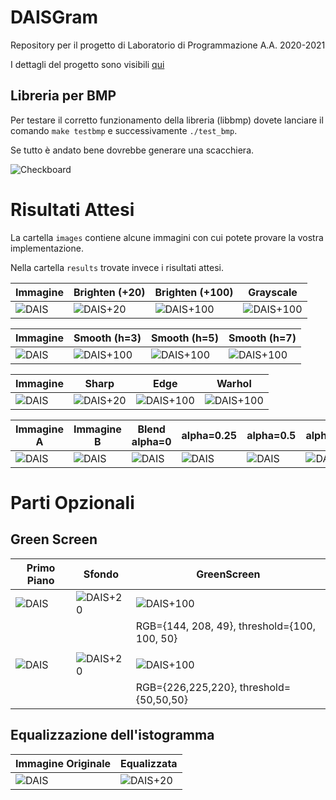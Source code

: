 # DAISGram
Repository per il progetto di Laboratorio di Programmazione A.A. 2020-2021

I dettagli del progetto sono visibili [qui](https://docs.google.com/document/d/1G9mSJaCNfDTd1uzwQlgYWjXfUNXsz7EzLuoDCranRHU/edit#)

## Libreria per BMP
Per testare il corretto funzionamento della libreria (libbmp) dovete lanciare il comando `make testbmp` e successivamente `./test_bmp`.

Se tutto è andato bene dovrebbe generare una scacchiera.

![Checkboard](https://github.com/xwasco/DAISGram_20_21/blob/main/checkboard.bmp)

# Risultati Attesi
La cartella `images` contiene alcune immagini con cui potete provare la vostra implementazione.

Nella cartella `results` trovate invece i risultati attesi.

Immagine | Brighten (+20) | Brighten (+100) | Grayscale
------------ | ------------- | ------------- |-------------
![DAIS](https://github.com/xwasco/DAISGram_20_21/blob/main/images/dais.bmp) | ![DAIS+20](https://github.com/xwasco/DAISGram_20_21/blob/main/results/dais_brighten_20.bmp) | ![DAIS+100](https://github.com/xwasco/DAISGram_20_21/blob/main/results/dais_brighten_100.bmp) | ![DAIS+100](https://github.com/xwasco/DAISGram_20_21/blob/main/results/dais_gray.bmp) 

Immagine | Smooth (h=3) | Smooth (h=5) | Smooth (h=7)
------------ | ------------- | ------------- | ------------- 
![DAIS](https://github.com/xwasco/DAISGram_20_21/blob/main/images/dais.bmp) | ![DAIS+100](https://github.com/xwasco/DAISGram_20_21/blob/main/results/dais_smooth_3.bmp) | ![DAIS+100](https://github.com/xwasco/DAISGram_20_21/blob/main/results/dais_smooth_5.bmp) | ![DAIS+100](https://github.com/xwasco/DAISGram_20_21/blob/main/results/dais_smooth_7.bmp) 

Immagine | Sharp | Edge | Warhol
------------ | ------------- | ------------- | ------------- 
![DAIS](https://github.com/xwasco/DAISGram_20_21/blob/main/images/dais.bmp) | ![DAIS+20](https://github.com/xwasco/DAISGram_20_21/blob/main/results/dais_sharp.bmp) | ![DAIS+100](https://github.com/xwasco/DAISGram_20_21/blob/main/results/dais_edge.bmp) | ![DAIS+100](https://github.com/xwasco/DAISGram_20_21/blob/main/results/dais_warhol.bmp) | 

Immagine A | Immagine B | Blend alpha=0 | alpha=0.25 | alpha=0.5 | alpha=0.75 | alpha=1.00
------------ | ------------- | ------------- | ------------- | ------------- | ------------- | ------------- 
![DAIS](https://github.com/xwasco/DAISGram_20_21/blob/main/images/blend/blend_a.bmp) | ![DAIS](https://github.com/xwasco/DAISGram_20_21/blob/main/images/blend/blend_b.bmp) | ![DAIS](https://github.com/xwasco/DAISGram_20_21/blob/main/results/blend/blend_0.00.bmp) | ![DAIS](https://github.com/xwasco/DAISGram_20_21/blob/main/results/blend/blend_0.25.bmp) | ![DAIS](https://github.com/xwasco/DAISGram_20_21/blob/main/results/blend/blend_0.50.bmp) | ![DAIS](https://github.com/xwasco/DAISGram_20_21/blob/main/results/blend/blend_0.75.bmp) | ![DAIS](https://github.com/xwasco/DAISGram_20_21/blob/main/results/blend/blend_1.00.bmp) 

# Parti Opzionali
## Green Screen
Primo Piano | Sfondo | GreenScreen
------------ | ------------- | -------------
![DAIS](https://github.com/xwasco/DAISGram_20_21/blob/main/images/greenscreen/gs_2.bmp) | ![DAIS+20](https://github.com/xwasco/DAISGram_20_21/blob/main/images/greenscreen/gs_2_bkg.bmp) | ![DAIS+100](https://github.com/xwasco/DAISGram_20_21/blob/main/results/greenscreen/dais_matrix.bmp)
 | | | RGB={144, 208, 49}, threshold={100, 100, 50}
 |  |  | 
![DAIS](https://github.com/xwasco/DAISGram_20_21/blob/main/images/greenscreen/gs_4.bmp) | ![DAIS+20](https://github.com/xwasco/DAISGram_20_21/blob/main/images/greenscreen/gs_4_bkg.bmp) | ![DAIS+100](https://github.com/xwasco/DAISGram_20_21/blob/main/results/greenscreen/seba_flower.bmp)
 | | | RGB={226,225,220}, threshold={50,50,50}
 
 ## Equalizzazione dell'istogramma
 Immagine Originale | Equalizzata
------------ | -------------
![DAIS](https://github.com/xwasco/DAISGram_20_21/blob/main/images/fullmoon.bmp) | ![DAIS+20](https://github.com/xwasco/DAISGram_20_21/blob/main/results/fullmoon_equalize.bmp)
